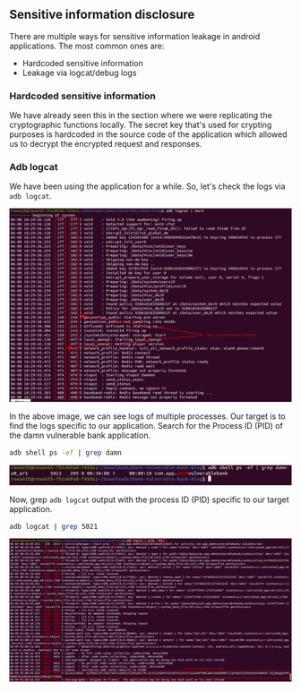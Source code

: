 ## Sensitive information disclosure

There are multiple ways for sensitive information leakage in android applications. The most common ones are:

* Hardcoded sensitive information
* Leakage via logcat/debug logs

### Hardcoded sensitive information

We have already seen this in the section where we were replicating the cryptographic functions locally. The secret key that's used for crypting purposes is hardcoded in the source code of the application which allowed us to decrypt the encrypted request and responses.

### Adb logcat

We have been using the application for a while. So, let's check the logs via `adb logcat`.

![adb logcat](../images/adb-logcat.png)

In the above image, we can see logs of multiple processes. Our target is to find the logs specific to our application. Search for the Process ID (PID) of the damn vulnerable bank application.

```bash
adb shell ps -ef | grep damn
```

![adb shell ps](../images/adb-shell-ps.png)

Now, grep `adb logcat` output with the process ID (PID) specific to our target application.

```bash
adb logcat | grep 5021
```

![adb logcat access token](../images/adb-logcat-access-token.png)

